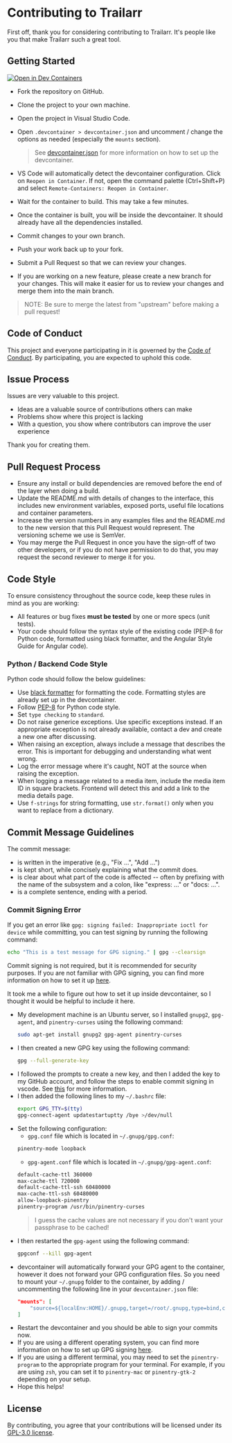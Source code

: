 # Contributing to Trailarr

First off, thank you for considering contributing to Trailarr. It's people like you that make Trailarr such a great tool.

## Getting Started
[![Open in Dev Containers](https://img.shields.io/static/v1?label=Dev%20Containers&message=Open&color=blue&logo=visualstudiocode)](https://vscode.dev/redirect?url=vscode://ms-vscode-remote.remote-containers/cloneInVolume?url=https://github.com/nandyalu/trailarr)

- Fork the repository on GitHub.
- Clone the project to your own machine.
- Open the project in Visual Studio Code.
- Open `.devcontainer > devcontainer.json` and uncomment / change the options as needed (especially the `mounts` section).
	> See [devcontainer.json](https://code.visualstudio.com/docs/devcontainers/devcontainerjson-reference) for more information on how to set up the devcontainer.

- VS Code will automatically detect the devcontainer configuration. Click on `Reopen in Container`. If not, open the command palette (Ctrl+Shift+P) and select `Remote-Containers: Reopen in Container`.
- Wait for the container to build. This may take a few minutes.
- Once the container is built, you will be inside the devcontainer. It should already have all the dependencies installed.
- Commit changes to your own branch.
- Push your work back up to your fork.
- Submit a Pull Request so that we can review your changes.
- If you are working on a new feature, please create a new branch for your changes. This will make it easier for us to review your changes and merge them into the main branch.
> NOTE: Be sure to merge the latest from "upstream" before making a pull request!

## Code of Conduct

This project and everyone participating in it is governed by the [Code of Conduct](https://github.com/nandyalu/trailarr?tab=coc-ov-file). By participating, you are expected to uphold this code.

## Issue Process

Issues are very valuable to this project.

- Ideas are a valuable source of contributions others can make
- Problems show where this project is lacking
- With a question, you show where contributors can improve the user experience

Thank you for creating them.

## Pull Request Process

- Ensure any install or build dependencies are removed before the end of the layer when doing a build.
- Update the README.md with details of changes to the interface, this includes new environment variables, exposed ports, useful file locations and container parameters.
- Increase the version numbers in any examples files and the README.md to the new version that this Pull Request would represent. The versioning scheme we use is SemVer.
- You may merge the Pull Request in once you have the sign-off of two other developers, or if you do not have permission to do that, you may request the second reviewer to merge it for you.

## Code Style

To ensure consistency throughout the source code, keep these rules in mind as you are working:

- All features or bug fixes **must be tested** by one or more specs (unit tests).
- Your code should follow the syntax style of the existing code (PEP-8 for Python code, formatted using black formatter, and the Angular Style Guide for Angular code).

### Python / Backend Code Style

Python code should follow the below guidelines:

- Use [black formatter](https://github.com/psf/black) for formatting the code. Formatting styles are already set up in the devcontainer.
- Follow [PEP-8](https://www.python.org/dev/peps/pep-0008/) for Python code style.
- Set `type checking` to `standard`.
- Do not raise generice exceptions. Use specific exceptions instead. If an appropriate exception is not already available, contact a dev and create a new one after discussing.
- When raising an exception, always include a message that describes the error. This is important for debugging and understanding what went wrong.
- Log the error message where it's caught, NOT at the source when raising the exception.
- When logging a message related to a media item, include the media item ID in square brackets. Frontend will detect this and add a link to the media details page.
- Use `f-strings` for string formatting, use `str.format()` only when you want to replace from a dictionary.

## Commit Message Guidelines

The commit message:

- is written in the imperative (e.g., "Fix ...", "Add ...")
- is kept short, while concisely explaining what the commit does.
- is clear about what part of the code is affected -- often by prefixing with the name of the subsystem and a colon, like "express: ..." or "docs: ...".
- is a complete sentence, ending with a period.

### Commit Signing Error

If you get an error like `gpg: signing failed: Inappropriate ioctl for device` while committing, you can test signing by running the following command:

```bash
echo "This is a test message for GPG signing." | gpg --clearsign
```

Commit signing is not required, but it is recommended for security purposes. If you are not familiar with GPG signing, you can find more information on how to set it up [here](https://docs.github.com/en/authentication/managing-commit-signature-verification/signing-commits).

It took me a while to figure out how to set it up inside devcontainer, so I thought it would be helpful to include it here.

- My development machine is an Ubuntu server, so I installed `gnupg2`, `gpg-agent`, and `pinentry-curses` using the following command:
	```bash
	sudo apt-get install gnupg2 gpg-agent pinentry-curses
	```
- I then created a new GPG key using the following command:
	```bash
	gpg --full-generate-key
	```
- I followed the prompts to create a new key, and then I added the key to my GitHub account, and follow the steps to enable commit signing in vscode. See [this](https://docs.github.com/en/authentication/managing-commit-signature-verification/telling-git-about-your-signing-key) for more information.
- I then added the following lines to my `~/.bashrc` file:
	```bash
	export GPG_TTY=$(tty)
	gpg-connect-agent updatestartuptty /bye >/dev/null
	```
- Set the following configuration:
	- `gpg.conf` file which is located in `~/.gnupg/gpg.conf`:
	```bash
	pinentry-mode loopback
	```
	- `gpg-agent.conf` file which is located in `~/.gnupg/gpg-agent.conf`:
	```bash
	default-cache-ttl 360000
	max-cache-ttl 720000
	default-cache-ttl-ssh 60480000
	max-cache-ttl-ssh 60480000
	allow-loopback-pinentry
	pinentry-program /usr/bin/pinentry-curses
	```
	> I guess the cache values are not necessary if you don't want your passphrase to be cached!
- I then restarted the `gpg-agent` using the following command:
	```bash
	gpgconf --kill gpg-agent
	```
- devcontainer will automatically forward your GPG agent to the container, however it does not forward your GPG configuration files. So you need to mount your `~/.gnupg` folder to the container, by adding / uncommenting the following line in your `devcontainer.json` file:
	```json
	"mounts": [
		"source=${localEnv:HOME}/.gnupg,target=/root/.gnupg,type=bind,consistency=cached"
	]
	```
- Restart the devcontainer and you should be able to sign your commits now.
- If you are using a different operating system, you can find more information on how to set up GPG signing [here](https://docs.github.com/en/authentication/managing-commit-signature-verification/signing-commits).
- If you are using a different terminal, you may need to set the `pinentry-program` to the appropriate program for your terminal. For example, if you are using `zsh`, you can set it to `pinentry-mac` or `pinentry-gtk-2` depending on your setup.
- Hope this helps!


## License

By contributing, you agree that your contributions will be licensed under its [GPL-3.0 license](https://github.com/nandyalu/trailarr?tab=GPL-3.0-1-ov-file).
